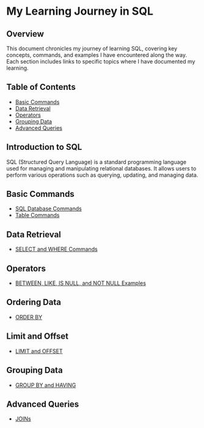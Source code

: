 # My Learning Journey in SQL

## Overview
This document chronicles my journey of learning SQL, covering key concepts, commands, and examples I have encountered along the way. Each section includes links to specific topics where I have documented my learning.

## Table of Contents
- [Basic Commands](#basic-commands)
- [Data Retrieval](#data-retrieval)
- [Operators](#operators)
- [Grouping Data](#grouping-data)
- [Advanced Queries](#advanced-queries)

## Introduction to SQL
SQL (Structured Query Language) is a standard programming language used for managing and manipulating relational databases. It allows users to perform various operations such as querying, updating, and managing data.

## Basic Commands
- [SQL Database Commands](/Sql/1-Basic-Database/basic-database.md)
- [Table Commands](/Sql/2-Basic-table-creation/table.md)

## Data Retrieval
- [SELECT and WHERE Commands](/Sql/3-select-and-where/select.md)

## Operators
- [BETWEEN, LIKE, IS NULL, and NOT NULL Examples](/Sql/4-operators/operators.md)

## Ordering Data
- [ORDER BY](/Sql/5-order-by/orderBy.md)

##  Limit and Offset
- [LIMIT and OFFSET](/Sql/6-limit-and-offset/limit.md)

## Grouping Data
- [GROUP BY and HAVING](/Sql/7-groupBy-and-having/groupBy.md)

## Advanced Queries
- [JOINs](/Sql/8-joins/joins.md)
